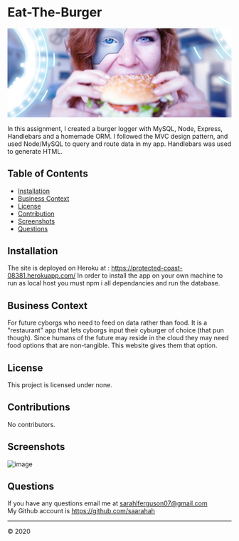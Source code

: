 # Eat-The-Burger

![image](public/assets/css/images/jumbocyberg.jpg)

In this assignment, I created a burger logger with MySQL, Node, Express, Handlebars and a homemade ORM. I followed the MVC design pattern, and used Node/MySQL to query and route data in my app. Handlebars was used to generate HTML.


 ## Table of Contents 
  
  * [Installation](#installation) 
  * [Business Context](#businesscontext)
  * [License](#license)
  * [Contribution](#contributions)
  * [Screenshots](#tests)
  * [Questions](#questions)

## Installation
  
The site is deployed on Heroku at : https://protected-coast-08381.herokuapp.com/
In order to install the app on your own machine to run as local host you must npm i all dependancies and run the database.

## Business Context

For future cyborgs who need to feed on data rather than food. It is a "restaurant" app that lets cyborgs input their cyburger of choice (that pun though). Since humans of the future may reside in the cloud they may need food options that are non-tangible. This website gives them that option. 

 ## License
  
This project is licensed under none.

## Contributions
  
No contributors. 

## Screenshots

![image](public/assets/css/images/buginator.gif)

 ## Questions

 If you have any questions email me at sarahlferguson07@gmail.com
 <br/>
 My Github account is https://github.com/saarahah
  
  
  ---
  © 2020